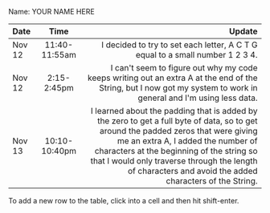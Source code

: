 Name: YOUR NAME HERE

| Date   |     Time      |                                                                                                                                                                                                                                                                                                                           Update |
|:-------|:-------------:|---------------------------------------------------------------------------------------------------------------------------------------------------------------------------------------------------------------------------------------------------------------------------------------------------------------------------------:|
| Nov 12 | 11:40-11:55am |                                                                                                                                                                                                                                                    I decided to try to set each letter, A C T G equal to a small number 1 2 3 4. |
| Nov 12 |  2:15-2:45pm  |                                                                                                                                                                I can't seem to figure out why my code keeps writing out an extra A at the end of the String, but I now got my system to work in general and I'm using less data. |
| Nov 13 | 10:10-10:40pm | I learned about the padding that is added by the zero to get a full byte of data, so to get around the padded zeros that were giving me an extra A, I added the number of characters at the beginning of the string so that I would only traverse through the length of characters and avoid the added characters of the String. |


To add a new row to the table, click into a cell and then hit shift-enter.
